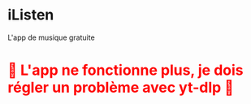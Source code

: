 # iListen

L'app de musique gratuite

<h1 style="color: red">🔴 L'app ne fonctionne plus, je dois régler un problème avec yt-dlp 🔴 </h1>
